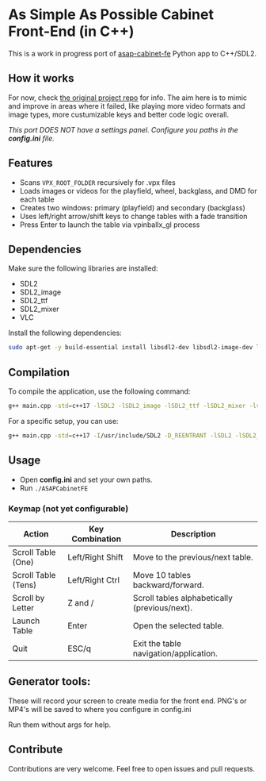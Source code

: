# As Simple As Possible Cabinet Front-End (in C++)

This is a work in progress port of [asap-cabinet-fe](https://github.com/surtarso/asap-cabinet-fe) Python app to C++/SDL2.

## How it works

For now, check [the original project repo](https://github.com/surtarso/asap-cabinet-fe) for info. The aim here is to mimic and improve in areas where it failed, like playing more video formats and image types, more custumizable keys and better code logic overall.

<i>This port DOES NOT have a settings panel. Configure you paths in the **config.ini** file.</i>

## Features

- Scans `VPX_ROOT_FOLDER` recursively for .vpx files
- Loads images or videos for the playfield, wheel, backglass, and DMD for each table
- Creates two windows: primary (playfield) and secondary (backglass)
- Uses left/right arrow/shift keys to change tables with a fade transition
- Press Enter to launch the table via vpinballx_gl process

## Dependencies

Make sure the following libraries are installed:

- SDL2
- SDL2_image
- SDL2_ttf
- SDL2_mixer
- VLC
  
Install the following dependencies:

```sh
sudo apt-get -y build-essential install libsdl2-dev libsdl2-image-dev libsdl2-ttf-dev libsdl2-mixer-dev libvlc-dev
```

## Compilation

To compile the application, use the following command:

```sh
g++ main.cpp -std=c++17 -lSDL2 -lSDL2_image -lSDL2_ttf -lSDL2_mixer -lvlc -o ASAPCabinetFE
```

For a specific setup, you can use:

```sh
g++ main.cpp -std=c++17 -I/usr/include/SDL2 -D_REENTRANT -lSDL2 -lSDL2_image -lSDL2_ttf -lSDL2_mixer -lvlc -o ASAPCabinetFE
```

## Usage

- Open **config.ini** and set your own paths.
- Run `./ASAPCabinetFE`

### Keymap (not yet configurable)

| Action             | Key Combination | Description                               |
|--------------------|-----------------|-------------------------------------------|
| Scroll Table (One) | Left/Right Shift | Move to the previous/next table.         |
| Scroll Table (Tens)| Left/Right Ctrl  | Move 10 tables backward/forward.           |
| Scroll by Letter   | Z and /         | Scroll tables alphabetically (previous/next). |
| Launch Table       | Enter           | Open the selected table.                 |
| Quit               | ESC/q           | Exit the table navigation/application.   |

## Generator tools:

These will record your screen to create media for the front end. PNG's or MP4's will be saved to where you configure in config.ini

Run them without args for help.

## Contribute

Contributions are very welcome. Feel free to open issues and pull requests.
